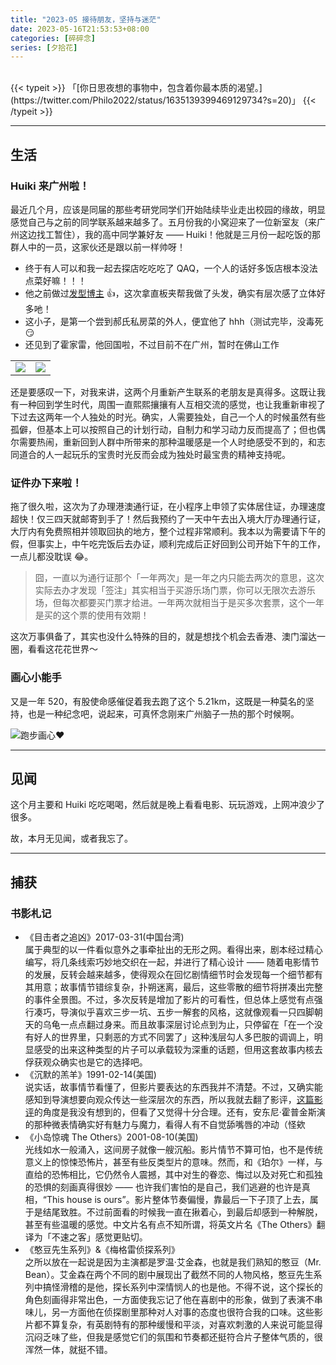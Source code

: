 ```yaml
---
title: "2023-05 接待朋友，坚持与迷茫"
date: 2023-05-16T21:53:53+08:00
categories: [碎碎念]
series: [夕拾花]
---
```


<br />
{{< typeit >}}
「[你日思夜想的事物中，包含着你最本质的渴望。](https://twitter.com/Philo2022/status/1635139399469129734?s=20)」
{{< /typeit >}}

---

## 生活

### Huiki 来广州啦！

最近几个月，应该是同届的那些考研党同学们开始陆续毕业走出校园的缘故，明显感觉自己与之前的同学联系越来越多了。五月份我的小窝迎来了一位新室友（来广州这边找工暂住），我的高中同学兼好友 —— Huiki！他就是三月份一起吃饭的那群人中的一员，这家伙还是跟以前一样帅呀！

- 终于有人可以和我一起去探店吃吃吃了 QAQ，一个人的话好多饭店根本没法点菜好嘛！！！
- 他之前做过[发型博主](https://space.bilibili.com/358543248/) 👍，这次拿直板夹帮我做了头发，确实有层次感了立体好多吔！
- 这小子，是第一个尝到郝氏私房菜的外人，便宜他了 hhh（测试完毕，没毒死 😏
- 还见到了霍家雷，他回国啦，不过目前不在广州，暂时在佛山工作

|                                                                   |                                                                      |
| ----------------------------------------------------------------- | -------------------------------------------------------------------- |
| <img src="https://image.philohao.com/images/20230506_huiki.jpg"> | <img src="https://image.philohao.com/images/20230507_bwvslcyz.jpg"> |

还是要感叹一下，对我来讲，这两个月重新产生联系的老朋友是真得多。这既让我有一种回到学生时代，周围一直熙熙攘攘有人互相交流的感觉，也让我重新审视了下过去这两年一个人独处的时光。确实，人需要独处，自己一个人的时候虽然有些孤僻，但基本上可以按照自己的计划行动，自制力和学习动力反而提高了；但也偶尔需要热闹，重新回到人群中所带来的那种温暖感是一个人时绝感受不到的，和志同道合的人一起玩乐的宝贵时光反而会成为独处时最宝贵的精神支持呢。

### 证件办下来啦！

拖了很久啦，这次为了办理港澳通行证，在小程序上申领了实体居住证，办理速度超快！仅三四天就邮寄到手了！然后我预约了一天中午去出入境大厅办理通行证，大厅内有免费照相并领取回执的地方，整个过程非常顺利。我本以为需要请下午的假，但事实上，中午吃完饭后去办证，顺利完成后正好回到公司开始下午的工作，一点儿都没耽误 😂。

> 囧，一直以为通行证那个「一年两次」是一年之内只能去两次的意思，这次实际去办才发现「签注」其实相当于买游乐场门票，你可以无限次去游乐场，但每次都要买门票才给进。一年两次就相当于是买多次套票，这个一年是买的这个票的使用有效期！

这次万事俱备了，其实也没什么特殊的目的，就是想找个机会去香港、澳门溜达一圈，看看这花花世界～

### 画心小能手

又是一年 520，有股使命感催促着我去跑了这个 5.21km，这既是一种莫名的坚持，也是一种纪念吧，说起来，可真怀念刚来广州脑子一热的那个时候啊。

![](https://image.philohao.com/images/20230520_runheart.jpg "跑步画心❤️")

---

## 见闻

这个月主要和 Huiki 吃吃喝喝，然后就是晚上看看电影、玩玩游戏，上网冲浪少了很多。

故，本月无见闻，或者我忘了。

---

## 捕获

### 书影札记

- 《目击者之追凶》2017-03-31(中国台湾)  
  属于典型的以一件看似意外之事牵扯出的无形之网。看得出来，剧本经过精心编写，将几条线索巧妙地交织在一起，并进行了精心设计 —— 随着电影情节的发展，反转会越来越多，使得观众在回忆剧情细节时会发现每一个细节都有其用意；故事情节错综复杂，扑朔迷离，最后，这些零散的细节将拼凑出完整的事件全景图。不过，多次反转是增加了影片的可看性，但总体上感觉有点强行凑巧，导演似乎喜欢三步一坑、五步一解套的风格，这就像观看一只四脚朝天的乌龟一点点翻过身来。而且故事深层讨论点到为止，只停留在「在一个没有好人的世界里，只剩恶的方式不同罢了」这种浅层勾人多巴胺的调调上，明显感受的出来这种类型的片子可以承载较为深重的话题，但用这套故事内核去俘获观众确实也是它的选择吧。
- 《沉默的羔羊》1991-02-14(美国)  
  说实话，故事情节看懂了，但影片要表达的东西我并不清楚。不过，又确实能感知到导演想要向观众传达一些深层次的东西，所以我就去翻了影评，[这篇影评](https://movie.douban.com/review/1576764/)的角度是我没有想到的，但看了又觉得十分合理。还有，安东尼·霍普金斯演的那种微表情确实好有魅力与魔力，看得人有不自觉舔嘴唇的冲动（怪欸
- 《小岛惊魂 The Others》2001-08-10(美国)  
  光线如水一般涌入，这间房子就像一艘沉船。影片情节不算可怕，也不是传统意义上的惊悚恐怖片，甚至有些反类型片的意味。然而，和《珀尔》一样，与直给的恐怖相比，它仍然令人震撼，其中对生的眷恋、悔过以及对死亡和孤独的恐惧的刻画真得很妙 —— 也许我们害怕的是自己，我们逃避的也许是真相，“This house is ours”。影片整体节奏偏慢，靠最后一下子顶了上去，属于是结尾致胜。不过前面看的时候我一直在揪着心，到最后却感到一种解脱，甚至有些温暖的感觉。中文片名有点不知所谓，将英文片名《The Others》翻译为「不速之客」感觉更贴切。
- 《憨豆先生系列》&《梅格雷侦探系列》  
  之所以放在一起说是因为主演都是罗温·艾金森，也就是我们熟知的憨豆（Mr. Bean）。艾金森在两个不同的剧中展现出了截然不同的人物风格，憨豆先生系列中搞怪滑稽的是他，探长系列中深情悯人的也是他。不得不说，这个探长的角色刻画得非常出色，一方面使我忘记了他在喜剧中的形象，做到了表演不串味儿，另一方面他在侦探剧里那种对人对事的态度也很符合我的口味。这些影片都不算复杂，有英剧特有的那种缓慢和平淡，对喜欢刺激的人来说可能显得沉闷乏味了些，但我是感觉它们的氛围和节奏都还挺符合片子整体气质的，很浑然一体，就挺不错。
